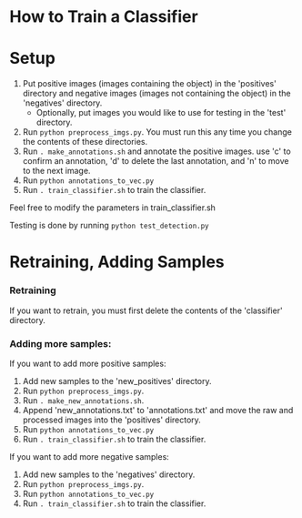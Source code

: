 # How to Train a Classifier

# Setup

1) Put positive images (images containing the object) in the 'positives' directory and negative images (images not containing the object) in the 'negatives' directory.
   - Optionally, put images you would like to use for testing in the 'test' directory.
2) Run `python preprocess_imgs.py`. You must run this any time you change the contents of these directories.
3) Run `. make_annotations.sh` and annotate the positive images. use 'c' to confirm an annotation, 'd' to delete the last annotation, and 'n' to move to the next image.
4) Run `python annotations_to_vec.py`
5) Run `. train_classifier.sh` to train the classifier.

Feel free to modify the parameters in train_classifier.sh

Testing is done by running `python test_detection.py`

# Retraining, Adding Samples

### Retraining

If you want to retrain, you must first delete the contents of the 'classifier' directory.

### Adding more samples:

If you want to add more positive samples:

1) Add new samples to the 'new_positives' directory.
2) Run `python preprocess_imgs.py`.
3) Run `. make_new_annotations.sh`.
4) Append 'new_annotations.txt' to 'annotations.txt' and move the raw and processed images into the 'positives' directory.
5) Run `python annotations_to_vec.py`
6) Run `. train_classifier.sh` to train the classifier.


If you want to add more negative samples:

1) Add new samples to the 'negatives' directory.
2) Run `python preprocess_imgs.py`.
4) Run `python annotations_to_vec.py`
3) Run `. train_classifier.sh` to train the classifier.
